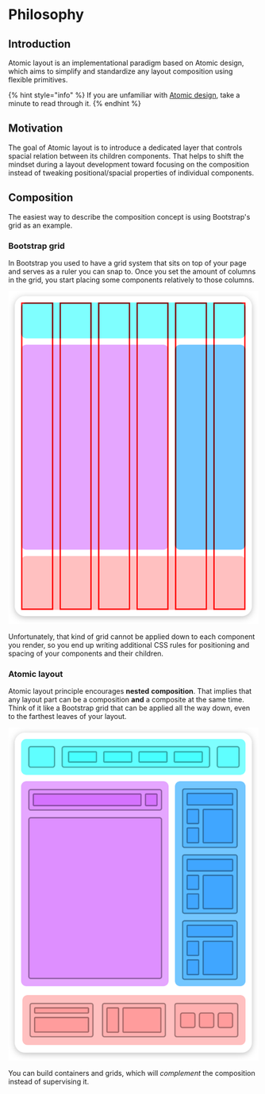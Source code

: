# Philosophy

## Introduction

Atomic layout is an implementational paradigm based on Atomic design, which aims to simplify and standardize any layout composition using flexible primitives.

{% hint style="info" %}
If you are unfamiliar with [Atomic design](http://bradfrost.com/blog/post/atomic-web-design), take a minute to read through it.
{% endhint %}

## Motivation

The goal of Atomic layout is to introduce a dedicated layer that controls spacial relation between its children components. That helps to shift the mindset during a layout development toward focusing on the composition instead of tweaking positional/spacial properties of individual components.

## Composition

The easiest way to describe the composition concept is using Bootstrap's grid as an example.

### Bootstrap grid

In Bootstrap you used to have a grid system that sits on top of your page and serves as a ruler you can snap to. Once you set the amount of columns in the grid, you start placing some components relatively to those columns.

![Bootstrap grid visualization.](../.gitbook/assets/bootstrap-grid%20%283%29.png)

Unfortunately, that kind of grid cannot be applied down to each component you render, so you end up writing additional CSS rules for positioning and spacing of your components and their children.

### Atomic layout

Atomic layout principle encourages **nested** **composition**. That implies that any layout part can be a composition **and** a composite at the same time. Think of it like a Bootstrap grid that can be applied all the way down, even to the farthest leaves of your layout.

![Atomic layout visualization.](../.gitbook/assets/atomic-layout%20%282%29.png)

You can build containers and grids, which will _complement_ the composition instead of supervising it.


